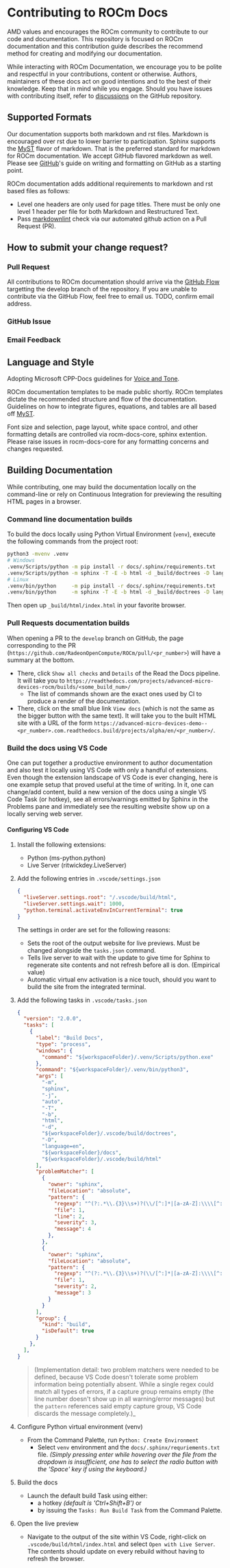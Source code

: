 # Contributing to ROCm Docs

AMD values and encourages the ROCm community to contribute to our code and documentation. This repository is focused on ROCm documentation and this contribution guide describes the recommend method for creating and modifying our documentation.

While interacting with ROCm Documentation, we encourage you to be polite and respectful in your contributions, content or otherwise. Authors, maintainers of these docs act on good intentions and to the best of their knowledge. Keep that in mind while you engage. Should you have issues with contributing itself, refer to [discussions](https://github.com/RadeonOpenCompute/ROCm/discussions) on the GitHub repository.

## Supported Formats

Our documentation supports both markdown and rst files. Markdown is encouraged over rst due to lower barrier to participation. Sphinx supports the [MyST](https://myst-parser.readthedocs.io/en/latest/intro.html) flavor of markdown. That is the preferred standard for markdown for ROCm documentation. We accept GitHub flavored markdown as well. Please see [GitHub](https://docs.github.com/en/get-started/writing-on-github/getting-started-with-writing-and-formatting-on-github)'s guide on writing and formatting on GitHub as a starting point.

ROCm documentation adds additional requirements to markdown and rst based files as follows:

- Level one headers are only used for page titles. There must be only one level 1 header per file for both Markdown and Restructured Text.
- Pass [markdownlint](https://github.com/markdownlint/markdownlint) check via our automated github action on a Pull Request (PR).

## How to submit your change request?

### Pull Request

All contributions to ROCm documentation should arrive via the [GitHub Flow](https://docs.github.com/en/get-started/quickstart/github-flow) targetting the develop branch of the repository. If you are unable to contribute via the GitHub Flow, feel free to email us. TODO, confirm email address.

### GitHub Issue

### Email Feedback

## Language and Style

Adopting Microsoft CPP-Docs guidelines for [Voice and Tone](https://github.com/MicrosoftDocs/cpp-docs/blob/main/styleguide/voice-tone.md).

ROCm documentation templates to be made public shortly. ROCm templates dictate the recommended structure and flow of the documentation. Guidelines on how to integrate figures, equations, and tables are all based off [MyST](https://myst-parser.readthedocs.io/en/latest/intro.html).

Font size and selection, page layout, white space control, and other formatting details are controlled via rocm-docs-core, sphinx extention. Please raise issues in rocm-docs-core for any formatting concerns and changes requested.

## Building Documentation

While contributing, one may build the documentation locally on the command-line or rely on Continuous Integration for previewing the resulting HTML pages in a browser.

### Command line documentation builds

To build the docs locally using Python Virtual Environment (`venv`), execute the following commands from the project root:

```sh
python3 -mvenv .venv
# Windows
.venv/Scripts/python -m pip install -r docs/.sphinx/requirements.txt
.venv/Scripts/python -m sphinx -T -E -b html -d _build/doctrees -D language=en docs _build/html
# Linux
.venv/bin/python     -m pip install -r docs/.sphinx/requirements.txt
.venv/bin/python     -m sphinx -T -E -b html -d _build/doctrees -D language=en docs _build/html
```

Then open up `_build/html/index.html` in your favorite browser.

### Pull Requests documentation builds

When opening a PR to the `develop` branch on GitHub, the page corresponding to the PR (`https://github.com/RadeonOpenCompute/ROCm/pull/<pr_number>`) will have a summary at the bottom.

- There, click `Show all checks` and `Details` of the Read the Docs pipeline. It will take you to `https://readthedocs.com/projects/advanced-micro-devices-rocm/builds/<some_build_num>/`
  - The list of commands shown are the exact ones used by CI to produce a render of the documentation.
- There, click on the small blue link `View docs` (which is not the same as the bigger button with the same text). It will take you to the built HTML site with a URL of the form `https://advanced-micro-devices-demo--<pr_number>.com.readthedocs.build/projects/alpha/en/<pr_number>/`.

### Build the docs using VS Code

One can put together a productive environment to author documentation and also test it locally using VS Code with only a handful of extensions. Even though the extension landscape of VS Code is ever changing, here is one example setup that proved useful at the time of writing. In it, one can change/add content, build a new version of the docs using a single VS Code Task (or hotkey), see all errors/warnings emitted by Sphinx in the Problems pane and immediately see the resulting website show up on a locally serving web server.

#### Configuring VS Code

1. Install the following extensions:

    - Python (ms-python.python)
    - Live Server (ritwickdey.LiveServer)

2. Add the following entries in `.vscode/settings.json`

    ```json
    {
      "liveServer.settings.root": "/.vscode/build/html",
      "liveServer.settings.wait": 1000,
      "python.terminal.activateEnvInCurrentTerminal": true
    }
    ```

    The settings in order are set for the following reasons:
    - Sets the root of the output website for live previews. Must be changed alongside the `tasks.json` command.
    - Tells live server to wait with the update to give time for Sphinx to regenerate site contents and not refresh before all is don. (Empirical value)
    - Automatic virtual env activation is a nice touch, should you want to build the site from the integrated terminal.

3. Add the following tasks in `.vscode/tasks.json`

    ```json
    {
      "version": "2.0.0",
      "tasks": [
        {
          "label": "Build Docs",
          "type": "process",
          "windows": {
            "command": "${workspaceFolder}/.venv/Scripts/python.exe"
          },
          "command": "${workspaceFolder}/.venv/bin/python3",
          "args": [
            "-m",
            "sphinx",
            "-j",
            "auto",
            "-T",
            "-b",
            "html",
            "-d",
            "${workspaceFolder}/.vscode/build/doctrees",
            "-D",
            "language=en",
            "${workspaceFolder}/docs",
            "${workspaceFolder}/.vscode/build/html"
          ],
          "problemMatcher": [
            {
              "owner": "sphinx",
              "fileLocation": "absolute",
              "pattern": {
                "regexp": "^(?:.*\\.{3}\\s+)?(\\/[^:]*|[a-zA-Z]:\\\\[^:]*):(\\d+):\\s+(WARNING|ERROR):\\s+(.*)$",
                "file": 1,
                "line": 2,
                "severity": 3,
                "message": 4
              },
            },
            {
              "owner": "sphinx",
              "fileLocation": "absolute",
              "pattern": {
                "regexp": "^(?:.*\\.{3}\\s+)?(\\/[^:]*|[a-zA-Z]:\\\\[^:]*):{1,2}\\s+(WARNING|ERROR):\\s+(.*)$",
                "file": 1,
                "severity": 2,
                "message": 3
              }
            }
          ],
          "group": {
            "kind": "build",
            "isDefault": true
          }
        },
      ],
    }
    ```

    > (Implementation detail: two problem matchers were needed to be defined, because VS Code doesn't tolerate some problem information being potentially absent. While a single regex could match all types of errors, if a capture group remains empty (the line number doesn't show up in all warning/error messages) but the `pattern` references said empty capture group, VS Code discards the message completely.)_

4. Configure Python virtual environment (venv)

    - From the Command Palette, run `Python: Create Environment`
      - Select `venv` environment and the `docs/.sphinx/requriements.txt` file. _(Simply pressing enter while hovering over the file from the dropdown is insufficient, one has to select the radio button with the 'Space' key if using the keyboard.)_

5. Build the docs

    - Launch the default build Task using either:
      - a hotkey _(default is 'Ctrl+Shift+B')_ or
      - by issuing the `Tasks: Run Build Task` from the Command Palette.

6. Open the live preview

    - Navigate to the output of the site within VS Code, right-click on `.vscode/build/html/index.html` and select `Open with Live Server`. The contents should update on every rebuild without having to refresh the browser.